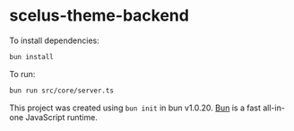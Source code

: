 # scelus-theme-backend

To install dependencies:

```bash
bun install
```

To run:

```bash
bun run src/core/server.ts
```

This project was created using `bun init` in bun v1.0.20. [Bun](https://bun.sh) is a fast all-in-one JavaScript runtime.
